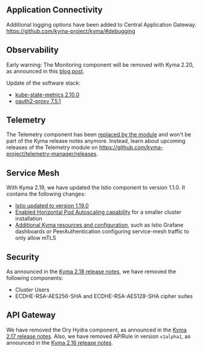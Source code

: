 
## Application Connectivity

Additional logging options have been added to Central Application Gateway.
https://github.com/kyma-project/kyma/#debugging

## Observability

Early warning: The Monitoring component will be removed with Kyma 2.20, as announced in this [blog post](https://blogs.sap.com/2023/09/07/removal-of-prometheus-grafana-based-monitoring-in-sap-btp-kyma-runtime/).

Update of the software stack:
 - [kube-state-metrics 2.10.0](https://github.com/kyma-project/kyma/pull/18135)
 - [oauth2-proxy 7.5.1](https://github.com/kyma-project/kyma/pull/18222)

## Telemetry

The Telemetry component has been [replaced by the module](https://github.com/kyma-project/kyma/issues/16301) and won't be part of the Kyma release notes anymore. Instead, learn about upcoming releases of the Telemetry module on https://github.com/kyma-project/telemetry-manager/releases.
	
## Service Mesh

With Kyma 2.19, we have updated the Istio component to version 1.1.0. It contains the following changes:
 - [Istio updated to version 1.19.0](https://github.com/kyma-project/istio/pull/373)
 - [Enabled Horizontal Pod Autoscaling capability](https://github.com/kyma-project/istio/pull/371) for a smaller cluster installation
 - [Additional Kyma resources and configuration](https://github.com/kyma-project/istio/issues/334), such as Istio Grafane dashboards or PeerAuthentication configuring service-mesh traffic to only allow mTLS

## Security

As announced in the [Kyma 2.18 release notes](https://github.com/kyma-project/kyma/releases/tag/2.18.0), we have removed the following components:
 - Cluster Users
 - ECDHE-RSA-AES256-SHA and ECDHE-RSA-AES128-SHA cipher suites

## API Gateway

We have removed the Ory Hydra component, as announced in the [Kyma 2.17 release notes](https://github.com/kyma-project/kyma/releases/tag/2.17.0).
Also, we have removed APIRule in version `v1alpha1`, as announced in the [Kyma 2.16 release notes](https://github.com/kyma-project/kyma/releases/tag/2.16.0).  
